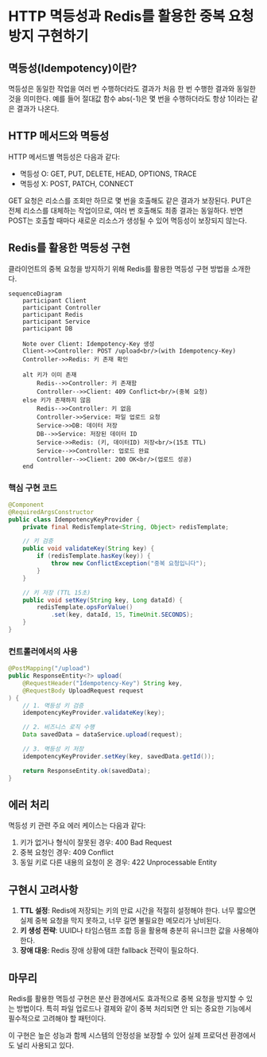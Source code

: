 # HTTP 멱등성과 Redis를 활용한 중복 요청 방지 구현하기

## 멱등성(Idempotency)이란?

멱등성은 동일한 작업을 여러 번 수행하더라도 결과가 처음 한 번 수행한 결과와 동일한 것을 의미한다. 예를 들어 절대값 함수 abs(-1)은 몇 번을 수행하더라도 항상 1이라는 같은 결과가 나온다.

## HTTP 메서드와 멱등성

HTTP 메서드별 멱등성은 다음과 같다:

- 멱등성 O: GET, PUT, DELETE, HEAD, OPTIONS, TRACE
- 멱등성 X: POST, PATCH, CONNECT

GET 요청은 리소스를 조회만 하므로 몇 번을 호출해도 같은 결과가 보장된다. PUT은 전체 리소스를 대체하는 작업이므로, 여러 번 호출해도 최종 결과는 동일하다. 반면 POST는 호출할 때마다 새로운 리소스가 생성될 수 있어 멱등성이 보장되지 않는다.

## Redis를 활용한 멱등성 구현

클라이언트의 중복 요청을 방지하기 위해 Redis를 활용한 멱등성 구현 방법을 소개한다.

```mermaid
sequenceDiagram
    participant Client
    participant Controller
    participant Redis
    participant Service
    participant DB

    Note over Client: Idempotency-Key 생성
    Client->>Controller: POST /upload<br/>(with Idempotency-Key)
    Controller->>Redis: 키 존재 확인
    
    alt 키가 이미 존재
        Redis-->>Controller: 키 존재함
        Controller-->>Client: 409 Conflict<br/>(중복 요청)
    else 키가 존재하지 않음
        Redis-->>Controller: 키 없음
        Controller->>Service: 파일 업로드 요청
        Service->>DB: 데이터 저장
        DB-->>Service: 저장된 데이터 ID
        Service->>Redis: (키, 데이터ID) 저장<br/>(15초 TTL)
        Service-->>Controller: 업로드 완료
        Controller-->>Client: 200 OK<br/>(업로드 성공)
    end
```

### 핵심 구현 코드

```java
@Component
@RequiredArgsConstructor
public class IdempotencyKeyProvider {
    private final RedisTemplate<String, Object> redisTemplate;

    // 키 검증
    public void validateKey(String key) {
        if (redisTemplate.hasKey(key)) {
            throw new ConflictException("중복 요청입니다");
        }
    }

    // 키 저장 (TTL 15초)
    public void setKey(String key, Long dataId) {
        redisTemplate.opsForValue()
            .set(key, dataId, 15, TimeUnit.SECONDS);
    }
}

```

### 컨트롤러에서의 사용

```java
@PostMapping("/upload")
public ResponseEntity<?> upload(
    @RequestHeader("Idempotency-Key") String key,
    @RequestBody UploadRequest request
) {
    // 1. 멱등성 키 검증
    idempotencyKeyProvider.validateKey(key);

    // 2. 비즈니스 로직 수행
    Data savedData = dataService.upload(request);

    // 3. 멱등성 키 저장
    idempotencyKeyProvider.setKey(key, savedData.getId());

    return ResponseEntity.ok(savedData);
}

```

## 에러 처리

멱등성 키 관련 주요 에러 케이스는 다음과 같다:

1. 키가 없거나 형식이 잘못된 경우: 400 Bad Request
2. 중복 요청인 경우: 409 Conflict
3. 동일 키로 다른 내용의 요청이 온 경우: 422 Unprocessable Entity

## 구현시 고려사항

1. **TTL 설정**: Redis에 저장되는 키의 만료 시간을 적절히 설정해야 한다. 너무 짧으면 실제 중복 요청을 막지 못하고, 너무 길면 불필요한 메모리가 낭비된다.
2. **키 생성 전략**: UUID나 타임스탬프 조합 등을 활용해 충분히 유니크한 값을 사용해야 한다.
3. **장애 대응**: Redis 장애 상황에 대한 fallback 전략이 필요하다.

## 마무리

Redis를 활용한 멱등성 구현은 분산 환경에서도 효과적으로 중복 요청을 방지할 수 있는 방법이다. 특히 파일 업로드나 결제와 같이 중복 처리되면 안 되는 중요한 기능에서 필수적으로 고려해야 할 패턴이다.

이 구현은 높은 성능과 함께 시스템의 안정성을 보장할 수 있어 실제 프로덕션 환경에서도 널리 사용되고 있다.

